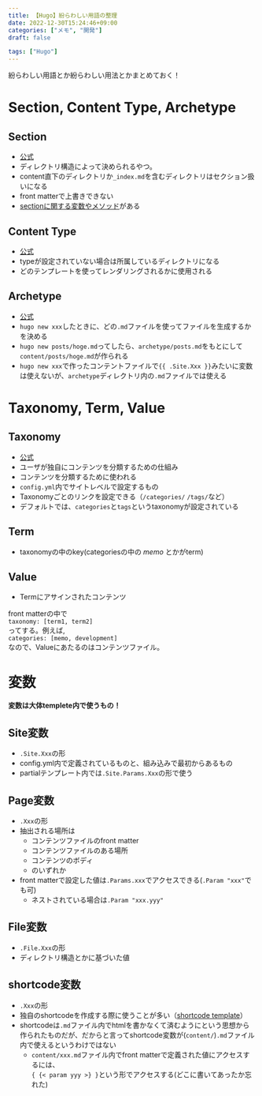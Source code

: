 ```yaml
---
title: 【Hugo】紛らわしい用語の整理
date: 2022-12-30T15:24:46+09:00
categories: ["メモ", "開発"]
draft: false 

tags: ["Hugo"]
---
```


紛らわしい用語とか紛らわしい用法とかまとめておく！
# Section, Content Type, Archetype
## Section
- [公式](https://gohugo.io/content-management/sections/)
- ディレクトリ構造によって決められるやつ。  
- content直下のディレクトリか`_index.md`を含むディレクトリはセクション扱いになる
- front matterで上書きできない
- [sectionに関する変数やメソッド](https://gohugo.io/variables/page/#section-variables-and-methods)がある

## Content Type
- [公式](https://gohugo.io/content-management/types/)
- typeが設定されていない場合は所属しているディレクトリになる
- どのテンプレートを使ってレンダリングされるかに使用される

## Archetype
- [公式](https://gohugo.io/content-management/archetypes/)
- `hugo new xxx`したときに、どの`.md`ファイルを使ってファイルを生成するかを決める
- `hugo new posts/hoge.md`ってしたら、`archetype/posts.md`をもとにして`content/posts/hoge.md`が作られる
- `hugo new xxx`で作ったコンテントファイルで`{{ .Site.Xxx }}`みたいに変数は使えないが、`archetype`ディレクトリ内の`.md`ファイルでは使える

# Taxonomy, Term, Value
## Taxonomy
- [公式]()
- ユーザが独自にコンテンツを分類するための仕組み
- コンテンツを分類するために使われる
- `config.yml`内でサイトレベルで設定するもの
- Taxonomyごとのリンクを設定できる（`/categories/` `/tags/`など）
- デフォルトでは、`categories`と`tags`というtaxonomyが設定されている

## Term
- taxonomyの中のkey(categoriesの中の *memo* とかがterm)

## Value
- Termにアサインされたコンテンツ  
  
front matterの中で  
`taxonomy: [term1, term2]`  
ってする。例えば,  
`categories: [memo, development]`  
なので、Valueにあたるのはコンテンツファイル。

# 変数
**変数は大体templete内で使うもの！**
## Site変数
- `.Site.Xxx`の形
- config.yml内で定義されているものと、組み込みで最初からあるもの
- partialテンプレート内では`.Site.Params.Xxx`の形で使う

## Page変数
- `.Xxx`の形
- 抽出される場所は
  - コンテンツファイルのfront matter
  - コンテンツファイルのある場所
  - コンテンツのボディ
  - のいずれか
- front matterで設定した値は`.Params.xxx`でアクセスできる(`.Param "xxx"`でも可)
    - ネストされている場合は`.Param "xxx.yyy"`

## File変数
- `.File.Xxx`の形
- ディレクトリ構造とかに基づいた値

## shortcode変数
- `.Xxx`の形
- 独自のshortcodeを作成する際に使うことが多い（[shortcode template](https://gohugo.io/templates/shortcode-templates/)）
- shortcodeは`.md`ファイル内でhtmlを書かなくて済むようにという思想から作られたものだが、だからと言ってshortcode変数が(`content/`)`.md`ファイル内で使えるというわけではない
  - `content/xxx.md`ファイル内でfront matterで定義された値にアクセスするには、  
  `{ {< param yyy >} }`という形でアクセスする(どこに書いてあったか忘れた)